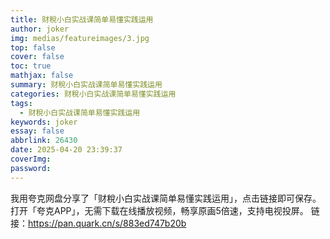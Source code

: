 ```yaml
---
title: 财稅小白实战课简单易懂实践运用
author: joker
img: medias/featureimages/3.jpg
top: false
cover: false
toc: true
mathjax: false
summary: 财稅小白实战课简单易懂实践运用
categories: 财稅小白实战课简单易懂实践运用
tags:
  - 财稅小白实战课简单易懂实践运用
keywords: joker
essay: false
abbrlink: 26430
date: 2025-04-20 23:39:37
coverImg:
password:
---
```


我用夸克网盘分享了「财稅小白实战课简单易懂实践运用」，点击链接即可保存。打开「夸克APP」，无需下载在线播放视频，畅享原画5倍速，支持电视投屏。
链接：https://pan.quark.cn/s/883ed747b20b
